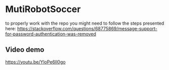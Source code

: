 # MutiRobotSoccer
to properly work with the repo you might need to follow the steps presented here:
https://stackoverflow.com/questions/68775869/message-support-for-password-authentication-was-removed

## Video demo

<https://youtu.be/YloPe6Il0go>